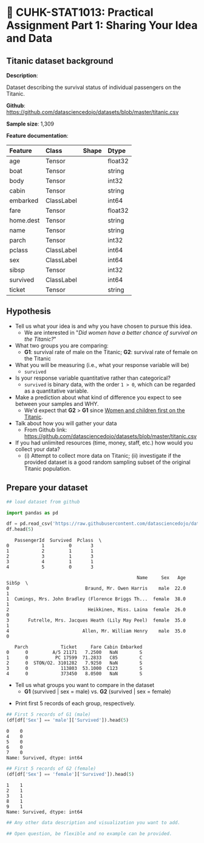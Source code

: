 <div class="cell markdown" id="9xZnRXM7x0Cv">

# 🎈 CUHK-STAT1013: Practical Assignment Part 1: Sharing Your Idea and Data

</div>

<div class="cell markdown" id="9Fy05KAkyJI0">

## Titanic dataset background

**Description**:

Dataset describing the survival status of individual passengers on the
Titanic.

**Github**:
<https://github.com/datasciencedojo/datasets/blob/master/titanic.csv>

**Sample size**: 1,309

**Feature documentation**:

| Feature   | Class      | Shape | Dtype   |
|:----------|:-----------|:------|:--------|
| age       | Tensor     |       | float32 |
| boat      | Tensor     |       | string  |
| body      | Tensor     |       | int32   |
| cabin     | Tensor     |       | string  |
| embarked  | ClassLabel |       | int64   |
| fare      | Tensor     |       | float32 |
| home.dest | Tensor     |       | string  |
| name      | Tensor     |       | string  |
| parch     | Tensor     |       | int32   |
| pclass    | ClassLabel |       | int64   |
| sex       | ClassLabel |       | int64   |
| sibsp     | Tensor     |       | int32   |
| survived  | ClassLabel |       | int64   |
| ticket    | Tensor     |       | string  |

</div>

<div class="cell markdown" id="k85zO7zxys4H">

## Hypothesis

-   Tell us what your idea is and why you have chosen to pursue this
    idea.
    -   We are interested in "*Did women have a better chance of
        survival on the Titanic?*"
-   What two groups you are comparing:
    -   **G1**: survival rate of male on the Titanic; **G2**: survival
        rate of female on the Titanic
-   What you will be measuring (i.e., what your response variable will
    be)
    -   `survived`
-   Is your response variable quantitative rather than categorical?
    -   `survived` is binary data, with the order `1 > 0`, which can be
        regarded as a quantitative variable.
-   Make a prediction about what kind of difference you expect to see
    between your samples and WHY.
    -   We'd expect that **G2** \> **G1** since [Women and children
        first on the
        Titanic](https://www.theguardian.com/science/2010/mar/02/titanic-lusitania-women-children-survival).
-   Talk about how you will gather your data
    -   From Github link:
        <https://github.com/datasciencedojo/datasets/blob/master/titanic.csv>
-   If you had unlimited resources (time, money, staff, etc.) how would
    you collect your data?
    -   \(i\) Attempt to collect more data on Titanic; (ii) investigate
        if the provided dataset is a good random sampling subset of the
        original Titanic population.

</div>

<div class="cell markdown" id="3GOdPWT03PQB">

## Prepare your dataset

</div>

<div class="cell code"
colab="{&quot;base_uri&quot;:&quot;https://localhost:8080/&quot;,&quot;height&quot;:206}"
id="mUxJb4hxvpHQ" outputId="fcfa9d33-4114-4ca1-d490-25975860a56a">

``` python
## load dataset from github

import pandas as pd

df = pd.read_csv('https://raw.githubusercontent.com/datasciencedojo/datasets/master/titanic.csv')
df.head(5)
```

<div class="output execute_result" execution_count="1">

       PassengerId  Survived  Pclass  \
    0            1         0       3   
    1            2         1       1   
    2            3         1       3   
    3            4         1       1   
    4            5         0       3   

                                                    Name     Sex   Age  SibSp  \
    0                            Braund, Mr. Owen Harris    male  22.0      1   
    1  Cumings, Mrs. John Bradley (Florence Briggs Th...  female  38.0      1   
    2                             Heikkinen, Miss. Laina  female  26.0      0   
    3       Futrelle, Mrs. Jacques Heath (Lily May Peel)  female  35.0      1   
    4                           Allen, Mr. William Henry    male  35.0      0   

       Parch            Ticket     Fare Cabin Embarked  
    0      0         A/5 21171   7.2500   NaN        S  
    1      0          PC 17599  71.2833   C85        C  
    2      0  STON/O2. 3101282   7.9250   NaN        S  
    3      0            113803  53.1000  C123        S  
    4      0            373450   8.0500   NaN        S  

</div>

</div>

<div class="cell markdown" id="55xAIxVa3hpQ">

-   Tell us what groups you want to compare in the dataset
    -   **G1** (survived \| sex = male) vs. **G2** (survived \| sex =
        female)

</div>

<div class="cell markdown" id="13PdL3ht3902">

-   Print first 5 records of each group, respectively.

</div>

<div class="cell code"
colab="{&quot;base_uri&quot;:&quot;https://localhost:8080/&quot;}"
id="UNL0WXav3hLj" outputId="f02d3bf4-52e9-4df8-c91c-b7b8438b4c45">

``` python
## First 5 records of G1 (male)
(df[df['Sex'] == 'male']['Survived']).head(5)
```

<div class="output execute_result" execution_count="2">

    0    0
    4    0
    5    0
    6    0
    7    0
    Name: Survived, dtype: int64

</div>

</div>

<div class="cell code"
colab="{&quot;base_uri&quot;:&quot;https://localhost:8080/&quot;}"
id="dhe52HVB4T1O" outputId="91d9ccc4-e004-4c31-fd0d-66c9744f9c74">

``` python
## First 5 records of G2 (female)
(df[df['Sex'] == 'female']['Survived']).head(5)
```

<div class="output execute_result" execution_count="3">

    1    1
    2    1
    3    1
    8    1
    9    1
    Name: Survived, dtype: int64

</div>

</div>

<div class="cell code" id="zEgfWXaKGvNC">

``` python
## Any other data description and visualization you want to add.

## Open question, be flexible and no example can be provided.
```

</div>
